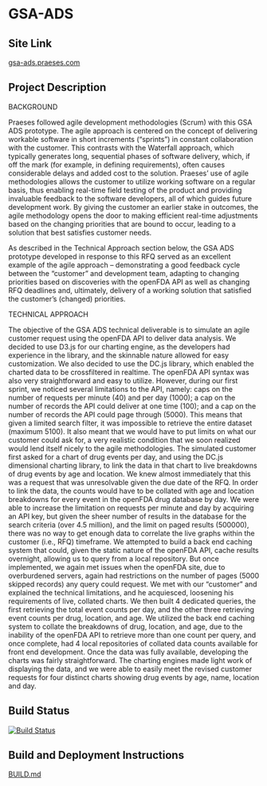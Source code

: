 GSA-ADS
========================
## Site Link
[gsa-ads.praeses.com](http://gsa-ads.praeses.com)

## Project Description
BACKGROUND

Praeses followed agile development methodologies (Scrum) with this GSA ADS prototype. The agile approach is centered on the concept of delivering workable software in short increments (“sprints”) in constant collaboration with the customer. This contrasts with the Waterfall approach, which typically generates long, sequential phases of software delivery, which, if off the mark (for example, in defining requirements), often causes considerable delays and added cost to the solution. 
Praeses’ use of agile methodologies allows the customer to utilize working software on a regular basis, thus enabling real-time field testing of the product and providing invaluable feedback to the software developers, all of which guides future development work. By giving the customer an earlier stake in outcomes, the agile methodology opens the door to making efficient real-time adjustments based on the changing priorities that are bound to occur, leading to a solution that best satisfies customer needs.

As described in the Technical Approach section below, the GSA ADS prototype developed in response to this RFQ served as an excellent example of the agile approach – demonstrating a good feedback cycle between the “customer” and development team, adapting to changing priorities based on discoveries with the openFDA API as well as changing RFQ deadlines and, ultimately, delivery of a working solution that satisfied the customer’s (changed) priorities.

TECHNICAL APPROACH

The objective of the GSA ADS technical deliverable is to simulate an agile customer request using the openFDA API to deliver data analysis. We decided to use D3.js for our charting engine, as the developers had experience in the library, and the skinnable nature allowed for easy customization. We also decided to use the DC.js library, which enabled the charted data to be crossfiltered in realtime. The openFDA API syntax was also very straightforward and easy to utilize. However, during our first sprint, we noticed several limitations to the API, namely: caps on the number of requests per minute (40) and per day (1000); a cap on the number of records the API could deliver at one time (100); and a cap on the number of records the API could page through (5000). This means that given a limited search filter, it was impossible to retrieve the entire dataset (maximum 5100). It also meant that we would have to put limits on what our customer could ask for, a very realistic condition that we soon realized would lend itself nicely to the agile methodologies.
The simulated customer first asked for a chart of drug events per day, and using the DC.js dimensional charting library, to link the data in that chart to live breakdowns of drug events by age and location. We knew almost immediately that this was a request that was unresolvable given the due date of the RFQ. In order to link the data, the counts would have to be collated with age and location breakdowns for every event in the openFDA drug database by day. We were able to increase the limitation on requests per minute and day by acquiring an API key, but given the sheer number of results in the database for the search criteria (over 4.5 million), and the limit on paged results (500000), there was no way to get enough data to correlate the live graphs within the customer (i.e., RFQ) timeframe. We attempted to build a back end caching system that could, given the static nature of the openFDA API, cache results overnight, allowing us to query from a local repository. But once implemented, we again met issues when the openFDA site, due to overburdened servers, again had restrictions on the number of pages (5000 skipped records) any query could request.
We met with our “customer” and explained the technical limitations, and he acquiesced, loosening his requirements of live, collated charts. We then built 4 dedicated queries, the first retrieving the total event counts per day, and the other three retrieving event counts per drug, location, and age. We utilized the back end caching system to collate the breakdowns of drug, location, and age, due to the inability of the openFDA API to retrieve more than one count per query, and once complete, had 4 local repositories of collated data counts available for front end development.
Once the data was fully available, developing the charts was fairly straightforward. The charting engines made light work of displaying the data, and we were able to easily meet the revised customer requests for four distinct charts showing drug events by age, name, location and day.

## Build Status
[![Build Status](https://travis-ci.org/Praeses/GSA-ADS.svg?branch=dev)](https://travis-ci.org/Praeses/GSA-ADS)

## Build and Deployment Instructions
[BUILD.md](https://github.com/Praeses/GSA-ADS/blob/master/BUILD.md)

